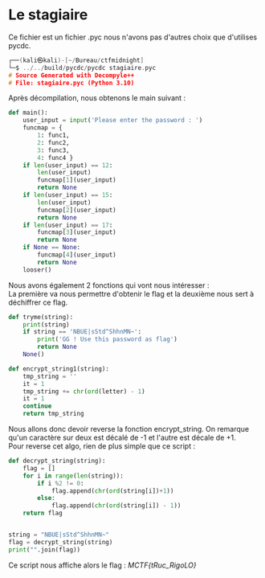 # Le stagiaire 
Ce fichier est un fichier .pyc nous n'avons pas d'autres choix que d'utilises pycdc.
```c
┌──(kali㉿kali)-[~/Bureau/ctfmidnight]
└─$ ../../build/pycdc/pycdc stagiaire.pyc 
# Source Generated with Decompyle++
# File: stagiaire.pyc (Python 3.10)
```
Après décompilation, nous obtenons le main suivant :
```python
def main():
    user_input = input('Please enter the password : ')
    funcmap = {
        1: func1,
        2: func2,
        3: func3,
        4: func4 }
    if len(user_input) == 12:
        len(user_input)
        funcmap[1](user_input)
        return None
    if len(user_input) == 15:
        len(user_input)
        funcmap[2](user_input)
        return None
    if len(user_input) == 17:
        funcmap[3](user_input)
        return None
    if None == None:
        funcmap[4](user_input)
        return None
    looser()
```
Nous avons également 2 fonctions qui vont nous intéresser :  
La première va nous permettre d'obtenir le flag et la deuxième nous sert à déchiffrer ce flag.  
```python
def tryme(string):
    print(string)
    if string == 'NBUE|sStd^ShhnMN~':
        print('GG ! Use this password as flag')
        return None
    None()

def encrypt_string1(string):
    tmp_string = ''
    it = 1
    tmp_string += chr(ord(letter) - 1)
    it = 1
    continue
    return tmp_string
```
Nous allons donc devoir reverse la fonction encrypt_string. On remarque qu'un caractère sur deux est décalé de -1 et l'autre est décale de +1.  
Pour reverse cet algo, rien de plus simple que ce script :  
```python
def decrypt_string(string):
    flag = []
    for i in range(len(string)):
        if i %2 != 0:
            flag.append(chr(ord(string[i])+1))
        else:
            flag.append(chr(ord(string[i]) - 1))
    return flag


string = "NBUE|sStd^ShhnMN~"
flag = decrypt_string(string)
print("".join(flag))
```
Ce script nous affiche alors le flag : *MCTF{tRuc_RigoLO}*